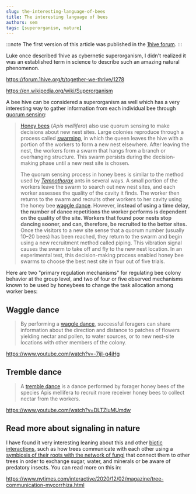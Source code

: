 ```yaml
---
slug: the-interesting-language-of-bees
title: The interesting language of bees
authors: sem
tags: [superorganism, nature]
---
```


:::note
The first version of this article was published in the [1hive forum](https://forum.1hive.org/t/the-interesting-language-of-bees/5035).
:::

Luke once described 1hive as cybernetic superorganism, I didn't realized it was an established term in science to describe such an amazing natural phenomenon.

https://forum.1hive.org/t/together-we-thrive/1278

https://en.wikipedia.org/wiki/Superorganism

A bee hive can be considered a superorganism as well which has a very interesting way to gather information from each individual bee through [quorum sensing](https://en.wikipedia.org/wiki/Quorum_sensing#Honey_bees):

> [Honey bees](https://en.wikipedia.org/wiki/Honey_bee) (*Apis mellifera*) also use quorum sensing to make decisions about new nest sites. Large colonies reproduce through a process called [swarming](https://en.wikipedia.org/wiki/Swarming_(honeybee)), in which the queen leaves the hive with a portion of the workers to form a new nest elsewhere. After leaving the nest, the workers form a swarm that hangs from a branch or overhanging structure. This swarm persists during the decision-making phase until a new nest site is chosen.
>
> The quorum sensing process in honey bees is similar to the method used by *[Temnothorax](https://en.wikipedia.org/wiki/Temnothorax)* ants in several ways. A small portion of the workers leave the swarm to search out new nest sites, and each worker assesses the quality of the cavity it finds. The worker then returns to the swarm and recruits other workers to her cavity using the honey bee [waggle dance](https://en.wikipedia.org/wiki/Waggle_dance). However, **instead of using a time delay, the number of dance repetitions the worker performs is dependent on the quality of the site. Workers that found poor nests stop dancing sooner, and can, therefore, be recruited to the better sites.** Once the visitors to a new site sense that a quorum number (usually 10–20 bees) has been reached, they return to the swarm and begin using a new recruitment method called piping. This vibration signal causes the swarm to take off and fly to the new nest location. In an experimental test, this decision-making process enabled honey bee swarms to choose the best nest site in four out of five trials.

Here are two "primary regulation mechanisms" for regulating bee colony behavior at the group level, and two of four or five observed mechanisms known to be used by honeybees to change the task allocation among worker bees:

## Waggle dance
> By performing a [waggle dance](https://en.wikipedia.org/wiki/Waggle_dance), successful foragers can share information about the direction and distance to patches of flowers yielding nectar and pollen, to water sources, or to new nest-site locations with other members of the colony.

https://www.youtube.com/watch?v=-7ijI-g4jHg

## Tremble dance

> A [tremble dance](https://en.wikipedia.org/wiki/Tremble_dance) is a dance performed by forager honey bees of the species Apis mellifera to recruit more receiver honey bees to collect nectar from the workers.

https://www.youtube.com/watch?v=DLTZluMUmdw

## Read more about signaling in nature

I have found it very interesting leaning about this and other [biotic interactions](https://en.wikipedia.org/wiki/Biotic_interaction), such as how trees communicate with each other using a [symbiosis of their roots with the network of fungi](https://en.wikipedia.org/wiki/Mycorrhiza) that connect them to other trees in order to exchange sugar, water, and minerals or be aware of predatory insects. You can read more on this in:

https://www.nytimes.com/interactive/2020/12/02/magazine/tree-communication-mycorrhiza.html